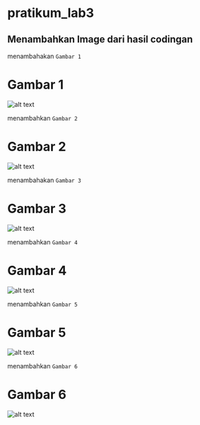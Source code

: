 # pratikum_lab3

## Menambahkan Image dari hasil codingan

menambahakan `Gambar 1`
# Gambar 1
![alt text](gambar1.png)


menambahkan `Gambar 2`
# Gambar 2
![alt text](gambar2.png)


menambahakan `Gambar 3`
# Gambar 3
![alt text](gambar3.png)


menambahkan `Gambar 4`
# Gambar 4
![alt text](gambar4.png)


menambahkan `Gambar 5`
# Gambar 5
![alt text](gambar5.png)


menambahkan `Gambar 6`
# Gambar 6
![alt text](Full_hasil_tugas.png)